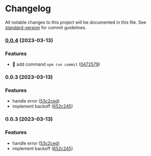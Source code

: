 # Changelog

All notable changes to this project will be documented in this file. See [standard-version](https://github.com/conventional-changelog/standard-version) for commit guidelines.

### [0.0.4](https://github.com/mori5321/retryee/compare/v0.0.3...v0.0.4) (2023-03-13)


### Features

* 🎸 add command `npm run commit` ([0472579](https://github.com/mori5321/retryee/commit/04725799b2680f0d6ae79eab0b8df545ffb76bce))

### 0.0.3 (2023-03-13)


### Features

* handle error ([53c2ced](https://github.com/mori5321/retryee/commit/53c2ced23c831c6929b34a3a472aee5803daede0))
* implement backoff ([652c245](https://github.com/mori5321/retryee/commit/652c245e0516d4f0273d7e76fcb4beb2542b2633))

### 0.0.3 (2023-03-13)

### Features

* handle error ([53c2ced](https://github.com/mori5321/retryee/commit/53c2ced23c831c6929b34a3a472aee5803daede0))
* implement backoff ([652c245](https://github.com/mori5321/retryee/commit/652c245e0516d4f0273d7e76fcb4beb2542b2633))
